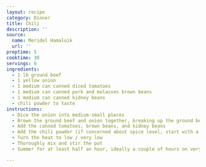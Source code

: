 ```yaml
---
layout: recipe
category: Dinner
title: Chili
description: ''
source:
  name: Meridel Hamaluik
  url: ''
preptime: 5
cooktime: 30
servings: 6
ingredients:
  - 1 lb ground beef
  - 1 yellow onion
  - 1 medium can canned diced tomatoes
  - 1 medium can canned pork and molasses brown beans
  - 1 medium can canned kidney beans
  - chili powder to taste
instructions:
  - Dice the onion into medium-small pieces
  - Brown the ground beef and onion together, breaking up the ground beef as desired
  - Add the canned tomatoes, brown beans, and kidney beans
  - Add the chili powder (if concerned about spice level, start with a small amount, you can always add more)
  - Turn the heat to low / very low
  - Thoroughly mix and stir the pot
  - Summer for at least half an hour, ideally a couple of hours on very low

---
```

